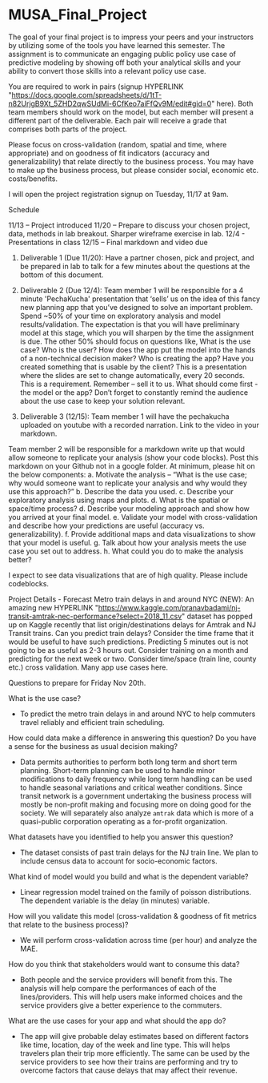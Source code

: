 # MUSA_Final_Project
 
The goal of your final project is to impress your peers and your instructors by utilizing some of the tools you have learned this semester. The assignment is to communicate an engaging public policy use case of predictive modeling by showing off both your analytical skills and your ability to convert those skills into a relevant policy use case.

You are required to work in pairs (signup  HYPERLINK "https://docs.google.com/spreadsheets/d/1tT-n82UrjgB9Xt_5ZHD2qwSUdMi-6CfKeo7aiFfQv9M/edit#gid=0" here). Both team members should work on the model, but each member will present a different part of the deliverable. Each pair will receive a grade that comprises both parts of the project.

Please focus on cross-validation (random, spatial and time, where appropriate) and on goodness of fit indicators (accuracy and generalizability) that relate directly to the business process. You may have to make up the business process, but please consider social, economic etc. costs/benefits. 

I will open the project registration signup on Tuesday, 11/17 at 9am. 

Schedule

11/13 – Project introduced
11/20 – Prepare to discuss your chosen project, data, methods in lab breakout. Sharper wireframe exercise in lab.
12/4   -  Presentations in class
12/15 – Final markdown and video due

1.  Deliverable 1 (Due 11/20): Have a partner chosen, pick and project, and be prepared in lab to talk for a few minutes about the questions at the bottom of this document.

2. Deliverable 2 (Due 12/4): Team member 1 will be responsible for a 4 minute 'PechaKucha' presentation that ‘sells’ us on the idea of this fancy new planning app that you’ve designed to solve an important problem. Spend ~50% of your time on exploratory analysis and model results/validation. The expectation is that you will have preliminary model at this stage, which you will sharpen by the time the assignment is due. The other 50% should focus on questions like, What is the use case? Who is the user? How does the app put the model into the hands of a non-technical decision maker? Who is creating the app? Have you created something that is usable by the client? This is a presentation where the slides are set to change automatically, every 20 seconds. This is a requirement. Remember – sell it to us. What should come first - the model or the app? Don’t forget to constantly remind the audience about the use case to keep your solution relevant. 


3.  Deliverable 3 (12/15): 
Team member 1 will have the pechakucha uploaded on youtube with a recorded narration. Link to the video in your markdown.

Team member 2 will be responsible for a markdown write up that would allow someone to replicate your analysis (show your code blocks). Post this markdown on your Github not in a google folder. At minimum, please hit on the below components:
a. Motivate the analysis – “What is the use case; why would someone want to replicate your analysis and why would they use this approach?”
    b. Describe the data you used.
    c. Describe your exploratory analysis using maps and plots.
    d. What is the spatial or space/time process?
d. Describe your modeling approach and show how you arrived at your final model.
e. Validate your model with cross-validation and describe how your predictions are useful (accuracy vs. generalizability).
f. Provide additional maps and data visualizations to show that your model is useful.
g. Talk about how your analysis meets the use case you set out to address.
h. What could you do to make the analysis better?

I expect to see data visualizations that are of high quality. Please include codeblocks.

Project Details - Forecast Metro train delays in and around NYC (NEW): An amazing new  HYPERLINK "https://www.kaggle.com/pranavbadami/nj-transit-amtrak-nec-performance?select=2018_11.csv" dataset has popped up on Kaggle recently that list origin/destinations delays for Amtrak and NJ Transit trains. Can you predict train delays? Consider the time frame that it would be useful to have such predictions. Predicting 5 minutes out is not going to be as useful as 2-3 hours out. Consider training on a month and predicting for the next week or two. Consider time/space (train line, county etc.) cross validation. Many app use cases here.


Questions to prepare for Friday Nov 20th.

What is the use case? 
- To predict the metro train delays in and around NYC to help commuters travel reliably and efficient train scheduling.  

How could data make a difference in answering this question? Do you have a sense for the business as usual decision making?
- Data permits authorities to perform both long term and short term planning. Short-term planning can be used to handle minor modifications to daily frequency while long term handling can be used to handle seasonal variations and critical weather conditions.
Since transit network is a government undertaking the business process will mostly be non-profit making and focusing more on doing good for the society. We will separately also analyze `amtrak` data which is more of a quasi-public corporation operating as a for-profit organization.

What datasets have you identified to help you answer this question?
- The dataset consists of past train delays for the NJ train line. We plan to include census data to account for socio-economic factors. 

What kind of model would you build and what is the dependent variable?
- Linear regression model trained on the family of poisson distributions. The dependent variable is the delay (in minutes) variable. 

How will you validate this model (cross-validation & goodness of fit metrics that relate to the business process)?
- We will perform cross-validation across time (per hour) and analyze the MAE.  

How do you think that stakeholders would want to consume this data?
- Both people and the service providers will benefit from this. The analysis will help compare the performances of each of the lines/providers. This will help users make informed choices and the service providers give a better experience to the commuters.

What are the use cases for your app and what should the app do?
- The app will give probable delay estimates based on different factors like time, location, day of the week and line type. This will helps travelers plan their trip more efficiently. The same can be used by the service providers to see how their trains are performing and try to overcome factors that cause delays that may affect their revenue.    
